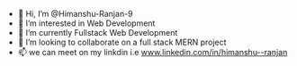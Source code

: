 - 👋 Hi, I’m @Himanshu-Ranjan-9
- 👀 I’m interested in Web Development
- 🌱 I’m currently Fullstack Web Development
- 💞️ I’m looking to collaborate on a full stack MERN project 
- 📫 we can meet on my linkdin i.e  www.linkedin.com/in/himanshu--ranjan

<!---
Himanshu-Ranjan-9/Himanshu-Ranjan-9 is a ✨ special ✨ repository because its `README.md` (this file) appears on your GitHub profile.
You can click the Preview link to take a look at your changes.
--->
